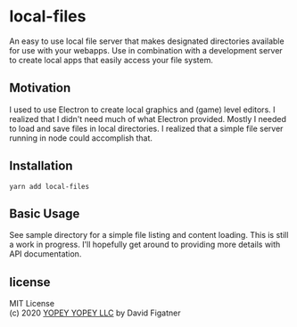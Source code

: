 # local-files
An easy to use local file server that makes designated directories available for use with your webapps. Use in combination with a development server to create local apps that easily access your file system.

## Motivation
I used to use Electron to create local graphics and (game) level editors. I realized that I didn't need much of what Electron provided. Mostly I needed to load and save files in local directories. I realized that a simple file server running in node could accomplish that.

## Installation
`yarn add local-files`

## Basic Usage
See sample directory for a simple file listing and content loading. This is still a work in progress. I'll hopefully get around to providing more details with API documentation.

## license  
MIT License  
(c) 2020 [YOPEY YOPEY LLC](https://yopeyopey.com/) by David Figatner